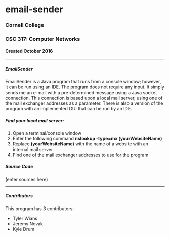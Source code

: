 # email-sender  
### Cornell College
### CSC 317: Computer Networks
#### Created October 2016

***

##### EmailSender
EmailSender is a Java program that runs from a console window; however, it can be run using an IDE. The program does not require any input. It simply sends me an e-mail with a pre-determined message using a Java socket connection. This connection is based upon a local mail server, using one of the mail exchanger addresses as a parameter. There is also a version of the program with an implemented GUI that can be run by an IDE.

##### Find your local mail server:
1. Open a terminal/console window
2. Enter the following command **nslookup -type=mx (yourWebsiteName)**
3. Replace **(yourWebsiteName)** with the name of a website with an internal mail server
4. Find one of the mail exchanger addresses to use for the program

##### Source Code
(enter sources here)

***

##### Contributors
This program has 3 contributors:
* Tyler Wians
* Jeremy Novak
* Kyle Drum
